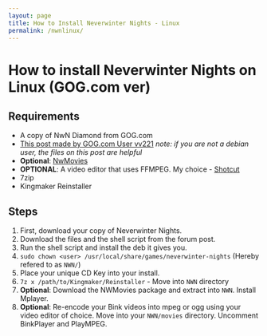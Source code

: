 ```yaml
---
layout: page
title: How to Install Neverwinter Nights - Linux
permalink: /nwnlinux/
---
```


# How to install Neverwinter Nights on Linux (GOG.com ver)

## Requirements
* A copy of NwN Diamond from GOG.com
* [This post made by GOG.com User vv221](https://www.gog.com/forum/neverwinter_nights_series/linux_install_neverwinter_nights_on_debianubuntumintsteamos/post12) *note: if you are not a debian user, the files on this post are helpful*
* __Optional__: [NwMovies](https://github.com/nwnlinux/nwmovies)
* __OPTIONAL__: A video editor that uses FFMPEG. My choice - [Shotcut](http://www.shotcut.org/)  
* 7zip  
* Kingmaker Reinstaller

## Steps
1. First, download your copy of Neverwinter Nights.
2. Download the files and the shell script from the forum post.
3. Run the shell script and install the deb it gives you.
4. `sudo chown <user> /usr/local/share/games/neverwinter-nights` (Hereby refered to as `NWN/`)
5. Place your unique CD Key into your install.
6. `7z x /path/to/Kingmaker/Reinstaller` - Move into `NWN` directory
7. __Optional__: Download the NWMovies package and extract into `NWN`. Install Mplayer.
8. __Optional__: Re-encode your Bink videos into mpeg or ogg using your video editor of choice. Move into your `NWN/movies` directory. Uncomment BinkPlayer and PlayMPEG.
